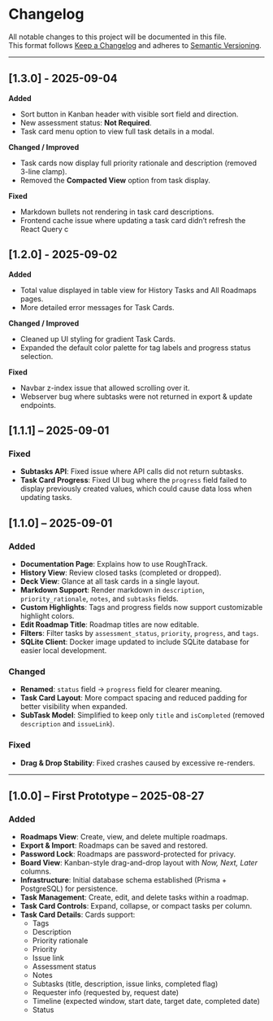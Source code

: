 # Changelog

All notable changes to this project will be documented in this file.  
This format follows [Keep a Changelog](https://keepachangelog.com/en/1.1.0/) and adheres to [Semantic Versioning](https://semver.org/).

---

## [1.3.0] - 2025-09-04

**Added**

- Sort button in Kanban header with visible sort field and direction.
- New assessment status: **Not Required**.
- Task card menu option to view full task details in a modal.

**Changed / Improved**

- Task cards now display full priority rationale and description (removed 3-line clamp).
- Removed the **Compacted View** option from task display.

**Fixed**

- Markdown bullets not rendering in task card descriptions.
- Frontend cache issue where updating a task card didn’t refresh the React Query c

## [1.2.0] - 2025-09-02

**Added**

- Total value displayed in table view for History Tasks and All Roadmaps pages.
- More detailed error messages for Task Cards.

**Changed / Improved**

- Cleaned up UI styling for gradient Task Cards.
- Expanded the default color palette for tag labels and progress status selection.

**Fixed**

- Navbar z-index issue that allowed scrolling over it.
- Webserver bug where subtasks were not returned in export & update endpoints.

## [1.1.1] – 2025-09-01

### Fixed

- **Subtasks API**: Fixed issue where API calls did not return subtasks.
- **Task Card Progress**: Fixed UI bug where the `progress` field failed to display previously created values, which could cause data loss when updating tasks.

## [1.1.0] – 2025-09-01

### Added

- **Documentation Page**: Explains how to use RoughTrack.
- **History View**: Review closed tasks (completed or dropped).
- **Deck View**: Glance at all task cards in a single layout.
- **Markdown Support**: Render markdown in `description`, `priority_rationale`, `notes`, and `subtasks` fields.
- **Custom Highlights**: Tags and progress fields now support customizable highlight colors.
- **Edit Roadmap Title**: Roadmap titles are now editable.
- **Filters**: Filter tasks by `assessment_status`, `priority`, `progress`, and `tags`.
- **SQLite Client**: Docker image updated to include SQLite database for easier local development.

### Changed

- **Renamed**: `status` field → `progress` field for clearer meaning.
- **Task Card Layout**: More compact spacing and reduced padding for better visibility when expanded.
- **SubTask Model**: Simplified to keep only `title` and `isCompleted` (removed `description` and `issueLink`).

### Fixed

- **Drag & Drop Stability**: Fixed crashes caused by excessive re-renders.

---

## [1.0.0] – First Prototype – 2025-08-27

### Added

- **Roadmaps View**: Create, view, and delete multiple roadmaps.
- **Export & Import**: Roadmaps can be saved and restored.
- **Password Lock**: Roadmaps are password-protected for privacy.
- **Board View**: Kanban-style drag-and-drop layout with _Now, Next, Later_ columns.
- **Infrastructure**: Initial database schema established (Prisma + PostgreSQL) for persistence.
- **Task Management**: Create, edit, and delete tasks within a roadmap.
- **Task Card Controls**: Expand, collapse, or compact tasks per column.
- **Task Card Details**: Cards support:
  - Tags
  - Description
  - Priority rationale
  - Priority
  - Issue link
  - Assessment status
  - Notes
  - Subtasks (title, description, issue links, completed flag)
  - Requester info (requested by, request date)
  - Timeline (expected window, start date, target date, completed date)
  - Status
